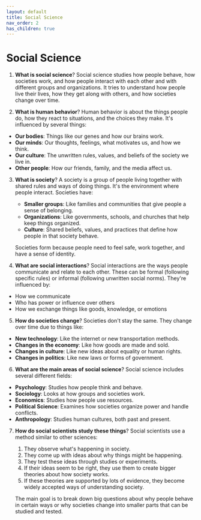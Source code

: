 ```yaml
---
layout: default
title: Social Science
nav_order: 2
has_children: true
---
```


# **Social Science**

1. **What is social science**? Social science studies how people behave, how societies work, and how people interact with each other and with different groups and organizations. It tries to understand how people live their lives, how they get along with others, and how societies change over time.

2. **What is human behavior**? Human behavior is about the things people do, how they react to situations, and the choices they make. It's influenced by several things:
- **Our bodies**: Things like our genes and how our brains work.
- **Our minds**: Our thoughts, feelings, what motivates us, and how we think.
- **Our culture**: The unwritten rules, values, and beliefs of the society we live in.
- **Other people**: How our friends, family, and the media affect us.

3. **What is society**? A society is a group of people living together with shared rules and ways of doing things. It's the environment where people interact. Societies have:
    - **Smaller groups**: Like families and communities that give people a sense of belonging.
    - **Organizations**: Like governments, schools, and churches that help keep things organized.
    - **Culture**: Shared beliefs, values, and practices that define how people in that society behave.

    Societies form because people need to feel safe, work together, and have a sense of identity.

4. **What are social interactions**? Social interactions are the ways people communicate and relate to each other. These can be formal (following specific rules) or informal (following unwritten social norms). They're influenced by:
- How we communicate
- Who has power or influence over others
- How we exchange things like goods, knowledge, or emotions

5. **How do societies change**? Societies don't stay the same. They change over time due to things like:
- **New technology**: Like the internet or new transportation methods.
- **Changes in the economy**: Like how goods are made and sold.
- **Changes in culture**: Like new ideas about equality or human rights.
- **Changes in politics**: Like new laws or forms of government.

6. **What are the main areas of social science**? Social science includes several different fields:
- **Psychology**: Studies how people think and behave.
- **Sociology**: Looks at how groups and societies work.
- **Economics**: Studies how people use resources.
- **Political Science**: Examines how societies organize power and handle conflicts.
- **Anthropology**: Studies human cultures, both past and present.

7. **How do social scientists study these things**? Social scientists use a method similar to other sciences:
    1. They observe what's happening in society.
    2. They come up with ideas about why things might be happening.
    3. They test these ideas through studies or experiments.
    4. If their ideas seem to be right, they use them to create bigger theories about how society works.
    5. If these theories are supported by lots of evidence, they become widely accepted ways of understanding society.

    The main goal is to break down big questions about why people behave in certain ways or why societies change into smaller parts that can be studied and tested.
